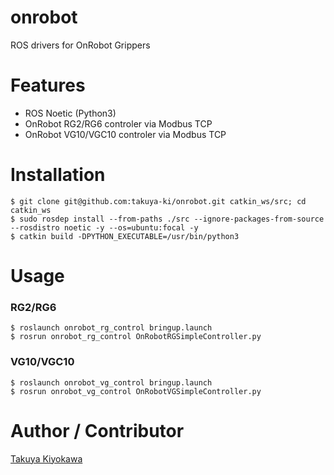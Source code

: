 # onrobot

ROS drivers for OnRobot Grippers

# Features

- ROS Noetic (Python3)
- OnRobot RG2/RG6 controler via Modbus TCP
- OnRobot VG10/VGC10 controler via Modbus TCP

# Installation

	$ git clone git@github.com:takuya-ki/onrobot.git catkin_ws/src; cd catkin_ws
    $ sudo rosdep install --from-paths ./src --ignore-packages-from-source --rosdistro noetic -y --os=ubuntu:focal -y
	$ catkin build -DPYTHON_EXECUTABLE=/usr/bin/python3

# Usage

### RG2/RG6
    $ roslaunch onrobot_rg_control bringup.launch 
    $ rosrun onrobot_rg_control OnRobotRGSimpleController.py

### VG10/VGC10
    $ roslaunch onrobot_vg_control bringup.launch 
    $ rosrun onrobot_vg_control OnRobotVGSimpleController.py  

# Author / Contributor

[Takuya Kiyokawa](https://takuya-ki.github.io/)
